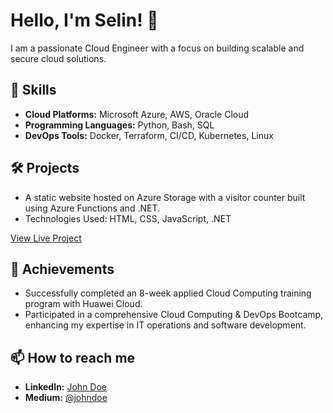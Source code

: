 # Hello, I'm Selin! 👋

I am a passionate Cloud Engineer with a focus on building scalable and secure cloud solutions. 

## 🚀 Skills
- **Cloud Platforms:** Microsoft Azure, AWS, Oracle Cloud
- **Programming Languages:** Python, Bash, SQL
- **DevOps Tools:** Docker, Terraform, CI/CD, Kubernetes, Linux

## 🛠️ Projects
- A static website hosted on Azure Storage with a visitor counter built using Azure Functions and .NET.
- Technologies Used: HTML, CSS, JavaScript, .NET

[View Live Project](https://scfunction.z16.web.core.windows.net/)

## 🏅 Achievements

- Successfully completed an 8-week applied Cloud Computing training program with Huawei Cloud.
- Participated in a comprehensive Cloud Computing & DevOps Bootcamp, enhancing my expertise in IT operations and software development.


## 📫 How to reach me
- **LinkedIn:** [John Doe](nkedin.com/in/selin-celik/)
- **Medium:** [@johndoe](https://medium.com/@selincelik)

